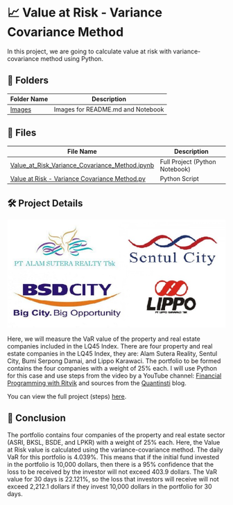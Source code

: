 # :chart_with_upwards_trend: Value at Risk - Variance Covariance Method
In this project, we are going to calculate value at risk with variance-covariance method using Python.

## :file_folder: Folders
| Folder Name                             | Description    |
|-----------------------------------------|----------------|
| [Images](https://github.com/radianlukman/Value-at-Risk-Variance-Covariance/tree/main/Images)  | Images for README.md and Notebook |

## :card_index: Files

| File   Name                             | Description    |
|-----------------------------------------|----------------|
| [Value_at_Risk_Variance_Covariance_Method.ipynb](https://github.com/radianlukman/Value-at-Risk-Variance-Covariance/blob/main/Value_at_Risk_Variance_Covariance_Method.ipynb)  | Full Project (Python Notebook) |
| [Value at Risk - Variance Covariance Method.py](https://github.com/radianlukman/Value-at-Risk-Variance-Covariance/blob/main/Value%20at%20Risk%20-%20Variance%20Covariance%20Method.py)  | Python Script |

## :hammer_and_wrench: Project Details

![](https://github.com/radianlukman/Value-at-Risk-Variance-Covariance/blob/main/Images/Saham%20Properti.jpg)

Here, we will measure the VaR value of the property and real estate companies included in the LQ45 Index. There are four property and real estate companies in the LQ45 Index, they are: Alam Sutera Reality, Sentul City, Bumi Serpong Damai, and Lippo Karawaci. The portfolio to be formed contains the four companies with a weight of 25% each. I will use Python for this case and use steps from the video by a YouTube channel: [Financial Programming with Ritvik](https://www.youtube.com/watch?v=hdEp8A90RdM) and sources from the [Quantinsti](https://blog.quantinsti.com/calculating-covariance-matrix-portfolio-variance/) blog.

You can view the full project (steps) [here](https://github.com/radianlukman/Value-at-Risk-Variance-Covariance/blob/main/Value_at_Risk_Variance_Covariance_Method.ipynb).

## :pushpin: Conclusion
The portfolio contains four companies of the property and real estate sector (ASRI, BKSL, BSDE, and LPKR) with a weight of 25% each. Here, the Value at Risk value is calculated using the variance-covariance method. The daily VaR for this portfolio is 4.039%. This means that if the initial fund invested in the portfolio is 10,000 dollars, then there is a 95% confidence that the loss to be received by the investor will not exceed 403.9 dollars. The VaR value for 30 days is 22.121%, so the loss that investors will receive will not exceed 2,212.1 dollars if they invest 10,000 dollars in the portfolio for 30 days.
